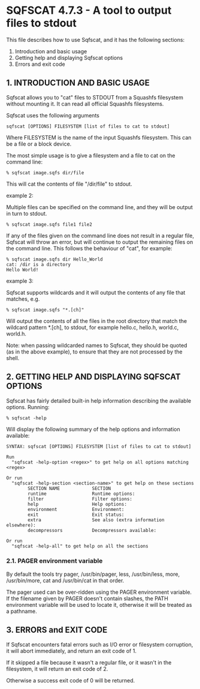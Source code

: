 # SQFSCAT 4.7.3 - A tool to output files to stdout

This file describes how to use Sqfscat, and it has the following sections:

1. Introduction and basic usage
2. Getting help and displaying Sqfscat options
3. Errors and exit code

## 1. INTRODUCTION AND BASIC USAGE

Sqfscat allows you to "cat" files to STDOUT from a Squashfs filesystem
without mounting it.  It can read all official Squashfs filesystems.

Sqfscat uses the following arguments

```
sqfscat [OPTIONS] FILESYSTEM [list of files to cat to stdout]
```

Where FILESYSTEM is the name of the input Squashfs filesystem.  This can be a
file or a block device.

The most simple usage is to give a filesystem and a file to cat on the command
line:

```
% sqfscat image.sqfs dir/file
```

This will cat the contents of file "/dir/file" to stdout.

example 2:

Multiple files can be specified on the command line, and they will be output in
turn to stdout.

```
% sqfscat image.sqfs file1 file2
```

If any of the files given on the command line does not result in a regular file,
Sqfscat will throw an error, but will continue to output the remaining
files on the command line.  This follows the behaviour of "cat", for example:

```
% sqfscat image.sqfs dir Hello_World
cat: /dir is a directory
Hello World!
```

example 3:

Sqfscat supports wildcards and it will output the contents of any file that
matches, e.g.

```
% sqfscat image.sqfs "*.[ch]"
```

Will output the contents of all the files in the root directory that match the
wildcard pattern *.[ch], to stdout, for example hello.c, hello.h, world.c,
world.h.

Note: when passing wildcarded names to Sqfscat, they should be quoted (as in
the above example), to ensure that they are not processed by the shell.

## 2. GETTING HELP AND DISPLAYING SQFSCAT OPTIONS

Sqfscat has fairly detailed built-in help information describing the
available options.  Running:

```
% sqfscat -help
```

Will display the following summary of the help options and information
available:

```
SYNTAX: sqfscat [OPTIONS] FILESYSTEM [list of files to cat to stdout]

Run
  "sqfscat -help-option <regex>" to get help on all options matching <regex>

Or run
  "sqfscat -help-section <section-name>" to get help on these sections
        SECTION NAME            SECTION
        runtime                 Runtime options:
        filter                  Filter options:
        help                    Help options:
        environment             Environment:
        exit                    Exit status:
        extra                   See also (extra information elsewhere):
        decompressors           Decompressors available:

Or run
  "sqfscat -help-all" to get help on all the sections
```

### 2.1. PAGER environment variable

By default the tools try pager, /usr/bin/pager, less, /usr/bin/less, more,
/usr/bin/more, cat and /usr/bin/cat in that order.

The pager used can be over-ridden using the PAGER environment variable.  If the
filename given by PAGER doesn't contain slashes, the PATH environment variable
will be used to locate it, otherwise it will be treated as a pathname.

## 3. ERRORS and EXIT CODE

If Sqfscat encounters fatal errors such as I/O error or filesystem corruption,
it will abort immediately, and return an exit code of 1.

If it skipped a file because it wasn't a regular file, or it wasn't in the
filesystem, it will return an exit code of 2.

Otherwise a success exit code of 0 will be returned.
